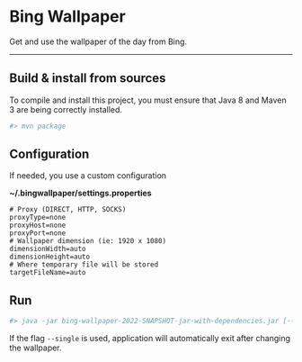 # Bing Wallpaper

Get and use the wallpaper of the day from Bing.
*****

## Build & install from sources
To compile and install this project, you must ensure that Java 8 and Maven 3 are being correctly installed.

```bash
#> mvn package
```


## Configuration
If needed, you use a custom configuration

**~/.bingwallpaper/settings.properties**
```
# Proxy (DIRECT, HTTP, SOCKS)
proxyType=none
proxyHost=none
proxyPort=none
# Wallpaper dimension (ie: 1920 x 1080)
dimensionWidth=auto
dimensionHeight=auto
# Where temporary file will be stored
targetFileName=auto
```


## Run

```bash
#> java -jar bing-wallpaper-2022-SNAPSHOT-jar-with-dependencies.jar [--single]]
```

If the flag `--single` is used, application will automatically exit after changing the wallpaper.
